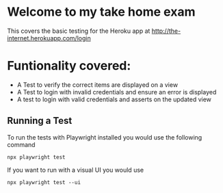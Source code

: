 # Welcome to my take home exam
This covers the basic testing for the Heroku app at http://the-internet.herokuapp.com/login

# Funtionality covered:
- A Test to verify the correct items are displayed on a view
- A Test to login with invalid credentials and ensure an error is displayed
- A test to login with valid credentials and asserts on the updated view

## Running a Test
To run the tests with Playwright installed you would use the following command
```
npx playwright test
```
If you want to run with a visual UI you would use 
```
npx playwright test --ui
```
